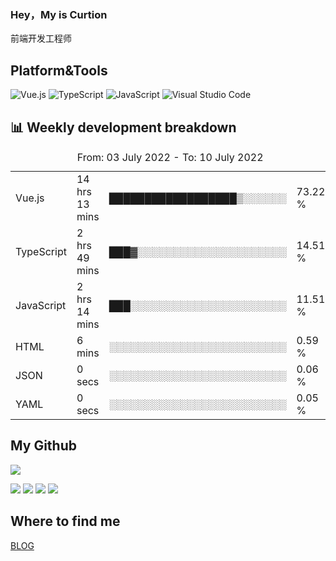 ### Hey，My is Curtion
前端开发工程师
## Platform&Tools

![Vue.js](https://img.shields.io/badge/-Vue.js-4FC08D?style=flat-square&logo=Vue.js&logoColor=white)
![TypeScript](https://img.shields.io/badge/-TypeScript-007ACC?style=flat-square&logo=typescript&logoColor=white)
![JavaScript](https://img.shields.io/badge/-JavaScript-F7DF1E?style=flat-square&logo=javascript&logoColor=black)
![Visual Studio Code](https://img.shields.io/badge/-VSCode-007ACC?style=flat-square&logo=Visual-Studio-Code&logoColor=white)

## 📊 Weekly development breakdown

<!--START_SECTION:waka-->

<table><caption>From: 03 July 2022 - To: 10 July 2022</caption><tr><td>Vue.js</td><td>14 hrs 13 mins</td><td>██████████████████▒░░░░░░</td><td>73.22 %</td></tr><tr><td>TypeScript</td><td>2 hrs 49 mins</td><td>███▓░░░░░░░░░░░░░░░░░░░░░</td><td>14.51 %</td></tr><tr><td>JavaScript</td><td>2 hrs 14 mins</td><td>███░░░░░░░░░░░░░░░░░░░░░░</td><td>11.51 %</td></tr><tr><td>HTML</td><td>6 mins</td><td>░░░░░░░░░░░░░░░░░░░░░░░░░</td><td>0.59 %</td></tr><tr><td>JSON</td><td>0 secs</td><td>░░░░░░░░░░░░░░░░░░░░░░░░░</td><td>0.06 %</td></tr><tr><td>YAML</td><td>0 secs</td><td>░░░░░░░░░░░░░░░░░░░░░░░░░</td><td>0.05 %</td></tr></table>

<!--END_SECTION:waka-->

## My Github

![](http://github-profile-summary-cards.vercel.app/api/cards/profile-details?username=curtion&theme=nord_bright)

![](http://github-profile-summary-cards.vercel.app/api/cards/stats?username=curtion&theme=nord_bright)
![](http://github-profile-summary-cards.vercel.app/api/cards/productive-time?username=curtion&theme=nord_bright&utcOffset=8)
![](http://github-profile-summary-cards.vercel.app/api/cards/repos-per-language?username=curtion&theme=nord_bright)
![](http://github-profile-summary-cards.vercel.app/api/cards/most-commit-language?username=curtion&theme=nord_bright)

## Where to find me

[BLOG](https://blog.3gxk.net)
